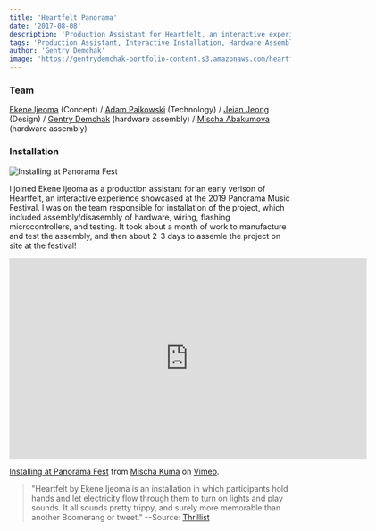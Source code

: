 ```yaml
---
title: 'Heartfelt Panorama'
date: '2017-08-08'
description: 'Production Assistant for Heartfelt, an interactive experience by Ekene Ijeoma'
tags: 'Production Assistant, Interactive Installation, Hardware Assembly'
author: 'Gentry Demchak'
image: 'https://gentrydemchak-portfolio-content.s3.amazonaws.com/heartfelt.png'
---
```


### Team
[Ekene Ijeoma](https://studioijeoma.com/) (Concept) / [Adam Paikowski](http://www.paikowsky.com/) (Technology) / [Jeian Jeong]() (Design) / [Gentry Demchak]() (hardware assembly) / [Mischa Abakumova](http://mischaabakumova.com) (hardware assembly)

### Installation

![Installing at Panorama Fest](https://gentrydemchak-portfolio-content.s3.amazonaws.com/heartfelt-lights.jpg)

I joined Ekene Ijeoma as a production assistant for an early verison of Heartfelt, an interactive experience showcased at the 2019 Panorama Music Festival. I was on the team responsible for installation of the project, which included assembly/disasembly of hardware, wiring, flashing microcontrollers, and testing. It took about a month of work to manufacture and test the assembly, and then about 2-3 days to assemle the project on site at the festival! 

<iframe src="https://player.vimeo.com/video/237827760?h=5423c71d29" width="640" height="360" frameborder="0" allow="autoplay; fullscreen; picture-in-picture" allowfullscreen></iframe>
<p><a href="https://vimeo.com/237827760">Installing at Panorama Fest</a> from <a href="https://vimeo.com/user28295039">Mischa Kuma</a> on <a href="https://vimeo.com">Vimeo</a>.</p>

> "Heartfelt by Ekene Ijeoma is an installation in which participants hold hands and let electricity flow through them to turn on lights and play sounds. It all sounds pretty trippy, and surely more memorable than another Boomerang or tweet."
--Source: [Thrillist](https://www.thrillist.com/entertainment/new-york/your-go-to-guide-to-nycs-panorama-music-festival)

